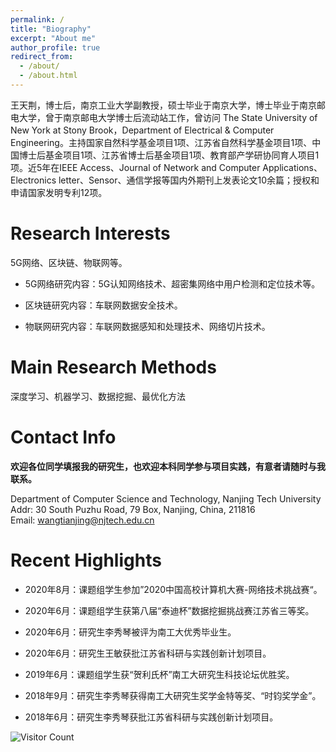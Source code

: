 ```yaml
---
permalink: /
title: "Biography"
excerpt: "About me"
author_profile: true
redirect_from: 
  - /about/
  - /about.html
---
```


王天荆，博士后，南京工业大学副教授，硕士毕业于南京大学，博士毕业于南京邮电大学，曾于南京邮电大学博士后流动站工作，曾访问 The State University of New York at Stony Brook，Department of Electrical & Computer Engineering。主持国家自然科学基金项目1项、江苏省自然科学基金项目1项、中国博士后基金项目1项、江苏省博士后基金项目1项、教育部产学研协同育人项目1项。近5年在IEEE Access、Journal of Network and Computer Applications、Electronics letter、Sensor、通信学报等国内外期刊上发表论文10余篇；授权和申请国家发明专利12项。  

# Research Interests

   5G网络、区块链、物联网等。

- 5G网络研究内容：5G认知网络技术、超密集网络中用户检测和定位技术等。

-  区块链研究内容：车联网数据安全技术。

- 物联网研究内容：车联网数据感知和处理技术、网络切片技术。

# Main Research Methods

 深度学习、机器学习、数据挖掘、最优化方法

Contact Info
======
**欢迎各位同学填报我的研究生，也欢迎本科同学参与项目实践，有意者请随时与我联系。**

Department of Computer Science and Technology, Nanjing Tech University<br/>
Addr: 30 South Puzhu Road, 79 Box, Nanjing, China, 211816 <br/>
Email: wangtianjing@njtech.edu.cn

Recent Highlights
======
-  2020年8月：课题组学生参加”2020中国高校计算机大赛-网络技术挑战赛“。

- 2020年6月：课题组学生获第八届“泰迪杯”数据挖掘挑战赛江苏省三等奖。

- 2020年6月：研究生李秀琴被评为南工大优秀毕业生。

- 2020年6月：研究生王敏获批江苏省科研与实践创新计划项目。

- 2019年6月：课题组学生获“贺利氏杯”南工大研究生科技论坛优胜奖。

- 2018年9月：研究生李秀琴获得南工大研究生奖学金特等奖、“时钧奖学金”。

- 2018年6月：研究生李秀琴获批江苏省科研与实践创新计划项目。

   



![Visitor Count](https://profile-counter.glitch.me/shen-hang/count.svg)